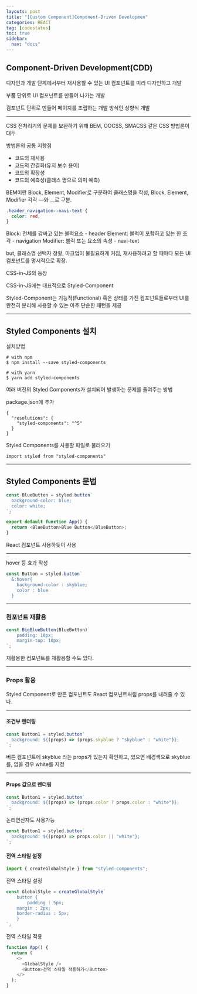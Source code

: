```yaml
---
layouts: post
title: "[Custom Component]Component-Driven Developmen"
categories: REACT
tag: [codestates]
toc: true
sidebar:
  nav: "docs"
---
```


## Component-Driven Development(CDD)

디자인과 개발 단계에서부터 재사용할 수 있는 UI 컴포넌트를 미리 디자인하고 개발

부품 단위로 UI 컴포넌트를 만들어 나가는 개발

컴포넌트 단위로 만들어 페이지를 조립하는 개발 방식인 상향식 개발

---

CSS 전처리기의 문제를 보완하기 위해 BEM, OOCSS, SMACSS 같은 CSS 방법론이 대두

방법론의 공통 지향점

- 코드의 재사용
- 코드의 간결화(유지 보수 용이)
- 코드의 확장성
- 코드의 예측성(클래스 명으로 의미 예측)

BEM이란 Block, Element, Modifier로 구분하여 클래스명을 작성, Block, Element, Modifier 각각 —와 \_\_로 구분.

```css
.header_navigation--navi-text {
  color: red;
}
```

Block: 전체를 감싸고 있는 블럭요소 - header
Element: 블럭이 포함하고 있는 한 조각 - navigation
Modifier: 블럭 또는 요소의 속성 - navi-text

but, 클래스명 선택자 장황, 마크업이 불필요하게 커짐, 재사용하려고 할 때마다 모든 UI 컴포넌트를 명시적으로 확장.

CSS-in-JS의 등장

CSS-in-JS에는 대표적으로 Styled-Component

Styled-Component는 기능적(Functional) 혹은 상태를 가진 컴포넌트들로부터 UI를 완전히 분리해 사용할 수 있는 아주 단순한 패턴을 제공

---

## Styled Components 설치

설치방법

```
# with npm
$ npm install --save styled-components

# with yarn
$ yarn add styled-components
```

여러 버전의 Styled Components가 설치되어 발생하는 문제를 줄여주는 방법

package.json에 추가

```
{
  "resolutions": {
    "styled-components": "^5"
  }
}
```

Styled Components를 사용할 파일로 불러오기

```
import styled from "styled-components"
```

---

## Styled Components 문법

```js
const BlueButton = styled.button`
  background-color: blue;
  color: white;
`;

export default function App() {
  return <BlueButton>Blue Button</BlueButton>;
}
```

React 컴포넌트 사용하듯이 사용

---

hover 등 효과 작성

```js
const Button = styled.button`
  &:hover{
    background-color : skyblue;
    color : blue
  }
```

---

### 컴포넌트 재활용

```js
const BigBlueButton(BlueButton)`
    padding: 10px;
    margin-top: 10px;
`;
```

재활용한 컴포넌트를 재활용할 수도 있다.

---

### Props 활용

Styled Component로 만든 컴포넌트도 React 컴포넌트처럼 props를 내려줄 수 있다.

---

#### 조건부 렌더링

```js
const Button1 = styled.button`
  background: ${(props) => (props.skyblue ? "skyblue" : "white")};
`;
```

버튼 컴포넌트에 skyblue 라는 props가 있는지 확인하고, 있으면 배경색으로 skyblue를, 없을 경우 white를 지정

---

#### Props 값으로 렌더링

```js
const Button1 = styled.button`
  background: ${(props) => (props.color ? props.color : "white")};
`;
```

논리연산자도 사용가능

```js
const Button1 = styled.button`
  background: ${(props) => props.color || "white"};
`;
```

#### 전역 스타일 설정

```js
import { createGlobalStyle } from "styled-components";
```

전역 스타일 설정

```js
const GlobalStyle = createGlobalStyle`
	button {
		padding : 5px;
    margin : 2px;
    border-radius : 5px;
	}
`;
```

전역 스타일 적용

```js
function App() {
  return (
    <>
      <GlobalStyle />
      <Button>전역 스타일 적용하기</Button>
    </>
  );
}
```
